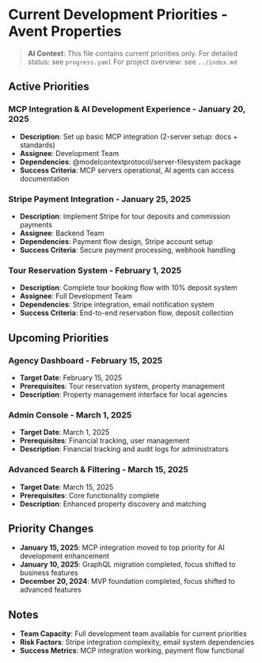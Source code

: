 # Current Development Priorities - Avent Properties

> **AI Context**: This file contains current priorities only.
> For detailed status: see `progress.yaml`
> For project overview: see `../index.md`

## Active Priorities

### MCP Integration & AI Development Experience - January 20, 2025
- **Description**: Set up basic MCP integration (2-server setup: docs + standards)
- **Assignee**: Development Team
- **Dependencies**: @modelcontextprotocol/server-filesystem package
- **Success Criteria**: MCP servers operational, AI agents can access documentation

### Stripe Payment Integration - January 25, 2025
- **Description**: Implement Stripe for tour deposits and commission payments
- **Assignee**: Backend Team
- **Dependencies**: Payment flow design, Stripe account setup
- **Success Criteria**: Secure payment processing, webhook handling

### Tour Reservation System - February 1, 2025
- **Description**: Complete tour booking flow with 10% deposit system
- **Assignee**: Full Development Team
- **Dependencies**: Stripe integration, email notification system
- **Success Criteria**: End-to-end reservation flow, deposit collection

## Upcoming Priorities

### Agency Dashboard - February 15, 2025
- **Target Date**: February 15, 2025
- **Prerequisites**: Tour reservation system, property management
- **Description**: Property management interface for local agencies

### Admin Console - March 1, 2025
- **Target Date**: March 1, 2025
- **Prerequisites**: Financial tracking, user management
- **Description**: Financial tracking and audit logs for administrators

### Advanced Search & Filtering - March 15, 2025
- **Target Date**: March 15, 2025
- **Prerequisites**: Core functionality complete
- **Description**: Enhanced property discovery and matching

## Priority Changes

- **January 15, 2025**: MCP integration moved to top priority for AI development enhancement
- **January 10, 2025**: GraphQL migration completed, focus shifted to business features
- **December 20, 2024**: MVP foundation completed, focus shifted to advanced features

## Notes

- **Team Capacity**: Full development team available for current priorities
- **Risk Factors**: Stripe integration complexity, email system dependencies
- **Success Metrics**: MCP integration working, payment flow functional